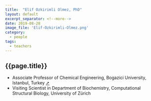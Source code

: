 ```yaml
---
title:  "Elif Ozkirimli Olmez, PhD"
layout: default
excerpt_separator: <!--more-->
date: 2019-08-28
image_file: 'Elif-Ozkirimli-Olmez.png'
category:
  - people
tags:
  - teachers
---
```


## {{page.title}}

* Associate Professor of Chemical Engineering, Bogazici University, Istanbul, Turkey [➚](http://ozkirimli.che.boun.edu.tr)
* Visiting Scientist in Department of Biochemistry, Computational Structural Biology, University of Zürich

<!--more-->

